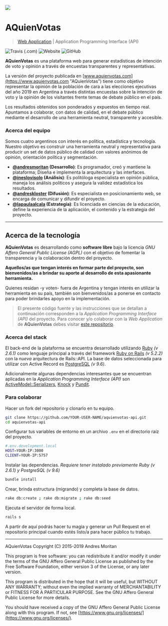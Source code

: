 ![](https://s3-sa-east-1.amazonaws.com/assets.aquienvotas.com/icon-github.svg)

# AQuienVotas 
> [Web Application](https://github.com/andresmoritan/aquienvotas#aquienvotas "App de AQuienVotas en GitHub") | Application Programming Interface (API)

![Travis (.com)](https://img.shields.io/travis/com/andresmoritan/aquienvotas-api.svg) ![Website](https://img.shields.io/website/https/api.aquienvotas.com.svg) ![GitHub](https://img.shields.io/github/license/andresmoritan/aquienvotas.svg)

**AQuienVotas** es una plataforma web para generar estadísticas de intención de voto y opinión a través de encuestas transparentes y representativas.

La versión del proyecto publicada en [www.aquienvotas.com](https://www.aquienvotas.com "AQuienVotas") tiene como objetivo representar la opinión de la población de cara a las elecciones ejecutivas del año 2019 en Argentina a través distintas encuestas sobre la intención de voto y la opinión de los visitantes frente temas de debate público en el país. 

Los resultados obtenidos son ponderados y expuestos en tiempo real. Apuntamos a colaborar, con datos de calidad, en el debate público mediante el desarrollo de una herramienta neutral, transparente y accesible.

### Acerca del equipo
Somos cuatro argentinos con interés en política, estadística y tecnología. Nuestro objetivo es construir una herramienta neutral y representativa para producir un set de datos público de calidad con valores anónimos de opinión, orientación política y segmentación.

- **[@andresmoritan](https://twitter.com/andresmoritan "Twitter de Andres Moritan")  (Desarrollo)**: Es programador, creó y mantiene la plataforma; Diseña e implementa la arquitectura y las interfaces.
- **[@ineslovisolo](https://twitter.com/ineslovisolo "Twitter de Ines Lovisolo") (Análisis)**: Es politóloga especialista en opinión pública, maneja los análisis políticos y asegura la validez estadística los resultados.
- **[@andreskloster](https://twitter.com/AndresKloster "Twitter de Andres Kloster") (Difusión)**: Es especialista en posicionamiento web, se encarga de comunicar y difundir el proyecto.
- **[@lapaulaalcala](https://twitter.com/lapaulaalcala "Twitter de Paula Alcala") (Estrategia)**: Es licenciada en ciencias de la educación, define la experiencia de la aplicación, el contenido y la estrategia del proyecto.

---- 

## Acerca de la tecnología

**AQuienVotas** es desarrollando como **software libre** bajo la licencia _GNU Affero General Public License (AGPL)_ con el objetivo de fomentar la transparencia y la colaboración dentro del proyecto.

**Aquellos/as que tengan interés en formar parte del proyecto, son bienvenidos/as a brindar su aporte al desarrollo de esta apasionante herramienta.**

Quienes residan -y voten- fuera de Argentina y tengan interés en utilizar la herramienta en su país, también son bienvenidos/as a ponerse en contacto para poder brindarles apoyo en la implementación.

> El presente código fuente y las instrucciones que se detallan a continuación corresponden a la _Application Programming Interface (API)_ del proyecto. Para conocer y/o colaborar con la _Web Application_ de **AQuienVotas** debes visitar [este repositorio](https://github.com/andresmoritan/aquienvotas "AQuienVotas (Web Application) en GitHub").

### Acerca del stack

El back-end de la plataforma se encuentra desarrollado utilizando [Ruby](https://github.com/ruby/ruby "Ruby") _(v 2.6.1)_ como lenguaje principal a través del framework [Ruby on Rails](https://github.com/rails/rails "Ruby on Rails") _(v 5.2.2)_ con la _nueva_ arquitectura de Rails::API. La base de datos seleccionada para utilizar con Active Record es [PostgreSQL](https://www.postgresql.org "PostgreSQL") _(v 9.6)_.

Adicionalmente algunas dependencias interesantes que se encuentran aplicadas en la _Application Programming Interface (API)_ son [ActiveModel::Serializers](https://github.com/rails-api/active_model_serializers "ActiveModel Serializers"), [Knock](https://github.com/nsarno/knock "Knock") y [Pundit](https://github.com/varvet/pundit "Pundit").

### Para colaborar

Hacer un fork del repositorio y clonarlo en tu equipo.

```bash
git clone https://github.com/YOUR-USER-NAME/aquienvotas-api.git
cd aquienvotas-api
```

Configurar tus variables de entorno en un archivo `.env` en el directorio raíz del proyecto.

```bash
#.env.development.local
HOST=YOUR-IP:3000
CLIENT=YOUR-IP:5757
```

Instalar las dependencias. _Requiere tener instalado previamente Ruby (v 2.6.1) y PostgreSQL (v 9.6)_

```bash
bundle install
```

Crear, brinda estructura (migrando) y completa la base de datos.

```bash
rake db:create ; rake db:migrate ; rake db:seed
```

Ejecuta el servidor de forma local.

```bash
rails s
```

A partir de aquí podrás hacer tu magia y generar un Pull Request en el repositorio principal cuando estés listo/a para hacer público tu trabajo.

---- 

AQuienVotas
Copyright (C) 2015-2019 Andres Moritan

This program is free software: you can redistribute it and/or modify it under the terms of the GNU Affero General Public License as published by the Free Software Foundation, either version 3 of the License, or any later version.

This program is distributed in the hope that it will be useful, but WITHOUT ANY WARRANTY; without even the implied warranty of MERCHANTABILITY or FITNESS FOR A PARTICULAR PURPOSE. See the GNU Affero General Public License for more details.

You should have received a copy of the GNU Affero General Public License along with this program. If not, see [https://www.gnu.org/licenses/](https://www.gnu.org/licenses/).
